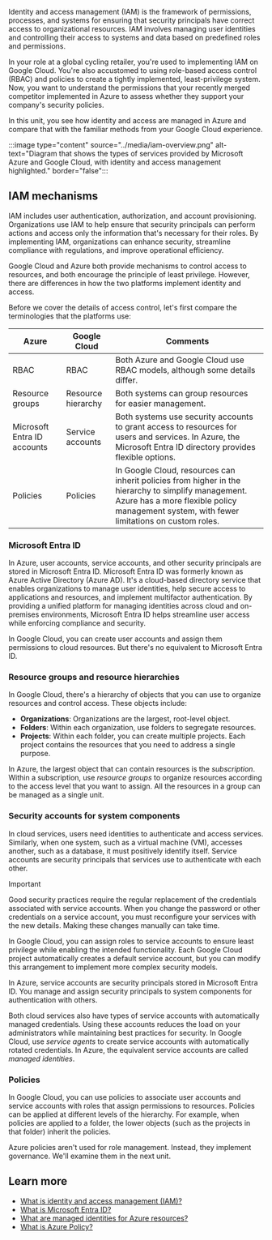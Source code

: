 Identity and access management (IAM) is the framework of permissions, processes, and systems for ensuring that security principals have correct access to organizational resources. IAM involves managing user identities and controlling their access to systems and data based on predefined roles and permissions.

In your role at a global cycling retailer, you're used to implementing IAM on Google Cloud. You're also accustomed to using role-based access control (RBAC) and policies to create a tightly implemented, least-privilege system. Now, you want to understand the permissions that your recently merged competitor implemented in Azure to assess whether they support your company's security policies.

In this unit, you see how identity and access are managed in Azure and compare that with the familiar methods from your Google Cloud experience.

:::image type="content" source="../media/iam-overview.png" alt-text="Diagram that shows the types of services provided by Microsoft Azure and Google Cloud, with identity and access management highlighted." border="false":::

## IAM mechanisms

IAM includes user authentication, authorization, and account provisioning. Organizations use IAM to help ensure that security principals can perform actions and access only the information that's necessary for their roles. By implementing IAM, organizations can enhance security, streamline compliance with regulations, and improve operational efficiency.

Google Cloud and Azure both provide mechanisms to control access to resources, and both encourage the principle of least privilege. However, there are differences in how the two platforms implement identity and access.

Before we cover the details of access control, let's first compare the terminologies that the platforms use:

| Azure | Google Cloud | Comments |
|---|---|---|
| RBAC | RBAC | Both Azure and Google Cloud use RBAC models, although some details differ. |
| Resource groups | Resource hierarchy | Both systems can group resources for easier management. |
| Microsoft Entra ID accounts | Service accounts | Both systems use security accounts to grant access to resources for users and services. In Azure, the Microsoft Entra ID directory provides flexible options. |
| Policies | Policies | In Google Cloud, resources can inherit policies from higher in the hierarchy to simplify management. Azure has a more flexible policy management system, with fewer limitations on custom roles. |

### Microsoft Entra ID

In Azure, user accounts, service accounts, and other security principals are stored in Microsoft Entra ID. Microsoft Entra ID was formerly known as Azure Active Directory (Azure AD). It's a cloud-based directory service that enables organizations to manage user identities, help secure access to applications and resources, and implement multifactor authentication. By providing a unified platform for managing identities across cloud and on-premises environments, Microsoft Entra ID helps streamline user access while enforcing compliance and security.

In Google Cloud, you can create user accounts and assign them permissions to cloud resources. But there's no equivalent to Microsoft Entra ID.

### Resource groups and resource hierarchies

In Google Cloud, there's a hierarchy of objects that you can use to organize resources and control access. These objects include:

- **Organizations**: Organizations are the largest, root-level object.
- **Folders**: Within each organization, use folders to segregate resources.
- **Projects**: Within each folder, you can create multiple projects. Each project contains the resources that you need to address a single purpose.

In Azure, the largest object that can contain resources is the *subscription*. Within a subscription, use *resource groups* to organize resources according to the access level that you want to assign. All the resources in a group can be managed as a single unit.

### Security accounts for system components

In cloud services, users need identities to authenticate and access services. Similarly, when one system, such as a virtual machine (VM), accesses another, such as a database, it must positively identify itself. Service accounts are security principals that services use to authenticate with each other.

> [!IMPORTANT]
> Good security practices require the regular replacement of the credentials associated with service accounts. When you change the password or other credentials on a service account, you must reconfigure your services with the new details. Making these changes manually can take time.

In Google Cloud, you can assign roles to service accounts to ensure least privilege while enabling the intended functionality. Each Google Cloud project automatically creates a default service account, but you can modify this arrangement to implement more complex security models.

In Azure, service accounts are security principals stored in Microsoft Entra ID. You manage and assign security principals to system components for authentication with others.

Both cloud services also have types of service accounts with automatically managed credentials. Using these accounts reduces the load on your administrators while maintaining best practices for security. In Google Cloud, use *service agents* to create service accounts with automatically rotated credentials. In Azure, the equivalent service accounts are called *managed identities*.

### Policies

In Google Cloud, you can use policies to associate user accounts and service accounts with roles that assign permissions to resources. Policies can be applied at different levels of the hierarchy. For example, when policies are applied to a folder, the lower objects (such as the projects in that folder) inherit the policies.

Azure policies aren't used for role management. Instead, they implement governance. We'll examine them in the next unit.

## Learn more

- [What is identity and access management (IAM)?](/entra/fundamentals/introduction-identity-access-management)
- [What is Microsoft Entra ID?](/entra/fundamentals/whatis)
- [What are managed identities for Azure resources?](/entra/identity/managed-identities-azure-resources/overview)
- [What is Azure Policy?](/azure/governance/policy/overview)
